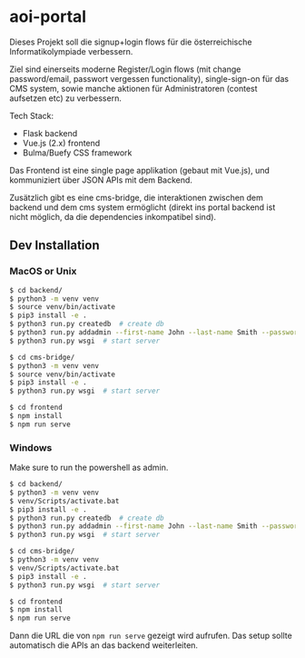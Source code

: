 # aoi-portal

Dieses Projekt soll die signup+login flows für die österreichische Informatikolympiade verbessern.

Ziel sind einerseits moderne Register/Login flows (mit change password/email, passwort vergessen functionality), single-sign-on für das CMS system, sowie manche aktionen für Administratoren (contest aufsetzen etc) zu verbessern.

Tech Stack:
- Flask backend
- Vue.js (2.x) frontend
- Bulma/Buefy CSS framework

Das Frontend ist eine single page applikation (gebaut mit Vue.js), und kommuniziert über JSON APIs mit dem Backend.

Zusätzlich gibt es eine cms-bridge, die interaktionen zwischen dem backend und dem cms system ermöglicht (direkt ins portal backend ist nicht möglich, da die dependencies inkompatibel sind).

## Dev Installation

### MacOS or Unix

```bash
$ cd backend/
$ python3 -m venv venv
$ source venv/bin/activate
$ pip3 install -e .
$ python3 run.py createdb  # create db
$ python3 run.py addadmin --first-name John --last-name Smith --password password1 --email me@example.org
$ python3 run.py wsgi  # start server
```

```bash
$ cd cms-bridge/
$ python3 -m venv venv
$ source venv/bin/activate
$ pip3 install -e .
$ python3 run.py wsgi  # start server
```

```bash
$ cd frontend
$ npm install
$ npm run serve
```

### Windows

Make sure to run the powershell as admin.

```bash
$ cd backend/
$ python3 -m venv venv
$ venv/Scripts/activate.bat
$ pip3 install -e .
$ python3 run.py createdb  # create db
$ python3 run.py addadmin --first-name John --last-name Smith --password password1 --email me@example.org
$ python3 run.py wsgi  # start server
```

```bash
$ cd cms-bridge/
$ python3 -m venv venv
$ venv/Scripts/activate.bat
$ pip3 install -e .
$ python3 run.py wsgi  # start server
```

```bash
$ cd frontend
$ npm install
$ npm run serve
```

Dann die URL die von `npm run serve` gezeigt wird aufrufen. Das setup sollte automatisch die APIs an das backend weiterleiten.
